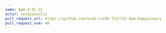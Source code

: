 ```yaml
---
name: 6pm-3-SC-CC
actor: sergioacolis
pull_request_url: https://github.com/ucsb-cs156-f22/f22-6pm-happycows/pull/46
pull_request_num: 46
---
```

